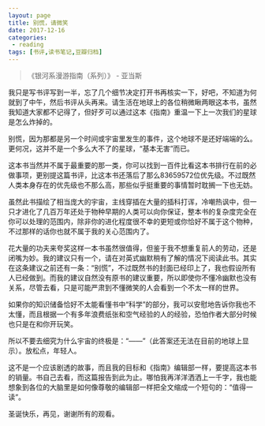 ```yaml
---
layout: page
title: 别慌，请微笑
date: 2017-12-16
categories:
 - reading
tags: [书评,读书笔记,豆瓣归档]
---
```


> 《银河系漫游指南（系列）》 - 亚当斯

我只是写书评写到一半，忘了几个细节决定打开书再核实一下，好吧，不知道为何就到了中午，然后书评从头再来。请生活在地球上的各位稍微瞅两眼这本书，虽然我知道大家都不记得了，但好歹可以通过这本《指南》重温一下上一次我们的星球是怎么炸掉的。

别慌，因为那都是另一个时间或宇宙里发生的事件，这个地球不是还好端端的么。更何况，这并不是一个多么大不了的星球，“基本无害”而已。

这本书当然并不属于最重要的那一类，你可以找到一百件比看这本书排行在前的必做事项，更别提这篇书评，比这本书还落后了那么83659572位优先级。不过既然人类本身存在的优先级也不那么高，那些似乎挺重要的事情暂时耽搁一下也无妨。

虽然此书描绘了相当庞大的宇宙，主线穿插在大量的插科打诨，冷嘲热讽中，但一只才进化了几百万年还处于物种早期的人类可以向你保证，整本书的复杂度完全在你可以处理的范围内，除非你的进化程度很不幸的更短或你恰好不属于这个物种，不过那样的话你也就不属于我的关心范围内了。

花大量的功夫来夸奖这样一本书虽然很值得，但鉴于我不想重复前人的劳动，还是闭嘴为妙。我的建议只有一个，请在对英式幽默稍有了解的情况下阅读此书。其实在这条建议之前还有一条：“别慌”，不过既然书的封面已经印上了，我也假设所有人已经做到。而我的建议自然没有原书的建议重要，所以即使你不懂冷幽默也没有关系，尽管去看，只是可能严肃到不懂微笑的人会看到一个不太一样的世界。

如果你的知识储备恰好不太能看懂书中“科学”的部分，我可以安慰地告诉你我也不太懂，而且根据一个有多年浪费纸张和空气经验的人的经验，恐怕作者大部分时候也只是在和你开玩笑。

所以不要去细究为什么宇宙的终极是：“——”（此答案还无法在目前的地球上显示）。放松点，年轻人。

这不是一个应该剧透的故事，而且我的目标和《指南》编辑部一样，要提高这本书的销量。书自己去看，而这篇报告到此为止。哪怕我再洋洋洒洒上一千字，我也能想象到各位的大脑里是如何像尊敬的编辑部一样把全文缩成一个短句的：“值得一读”。

圣诞快乐，再见，谢谢所有的观看。